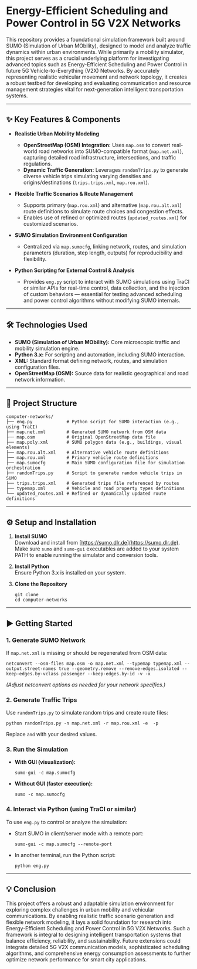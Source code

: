 
# Energy-Efficient Scheduling and Power Control in 5G V2X Networks

This repository provides a foundational simulation framework built around SUMO (Simulation of Urban MObility), designed to model and analyze traffic dynamics within urban environments. While primarily a mobility simulator, this project serves as a crucial underlying platform for investigating advanced topics such as Energy-Efficient Scheduling and Power Control in future 5G Vehicle-to-Everything (V2X) Networks. By accurately representing realistic vehicular movement and network topology, it creates a robust testbed for developing and evaluating communication and resource management strategies vital for next-generation intelligent transportation systems.

---

## ✨ Key Features & Components

- **Realistic Urban Mobility Modeling**  
  - **OpenStreetMap (OSM) Integration:** Uses `map.osm` to convert real-world road networks into SUMO-compatible format (`map.net.xml`), capturing detailed road infrastructure, intersections, and traffic regulations.
  - **Dynamic Traffic Generation:** Leverages `randomTrips.py` to generate diverse vehicle trips simulating varying densities and origins/destinations (`trips.trips.xml`, `map.rou.xml`).

- **Flexible Traffic Scenarios & Route Management**  
  - Supports primary (`map.rou.xml`) and alternative (`map.rou.alt.xml`) route definitions to simulate route choices and congestion effects.  
  - Enables use of refined or optimized routes (`updated_routes.xml`) for customized scenarios.

- **SUMO Simulation Environment Configuration**  
  - Centralized via `map.sumocfg`, linking network, routes, and simulation parameters (duration, step length, outputs) for reproducibility and flexibility.

- **Python Scripting for External Control & Analysis**  
  - Provides `eng.py` script to interact with SUMO simulations using TraCI or similar APIs for real-time control, data collection, and the injection of custom behaviors — essential for testing advanced scheduling and power control algorithms without modifying SUMO internals.

---

## 🛠️ Technologies Used

- **SUMO (Simulation of Urban MObility):** Core microscopic traffic and mobility simulation engine.  
- **Python 3.x:** For scripting and automation, including SUMO interaction.  
- **XML:** Standard format defining network, routes, and simulation configuration files.  
- **OpenStreetMap (OSM):** Source data for realistic geographical and road network information.

---

## 📁 Project Structure

```
computer-networks/
├── eng.py             # Python script for SUMO interaction (e.g., using TraCI)
├── map.net.xml        # Generated SUMO network from OSM data
├── map.osm            # Original OpenStreetMap data file
├── map.poly.xml       # SUMO polygon data (e.g., buildings, visual elements)
├── map.rou.alt.xml    # Alternative vehicle route definitions
├── map.rou.xml        # Primary vehicle route definitions
├── map.sumocfg        # Main SUMO configuration file for simulation orchestration
├── randomTrips.py     # Script to generate random vehicle trips in SUMO
├── trips.trips.xml    # Generated trips file referenced by routes
├── typemap.xml        # Vehicle and road property types definitions
└── updated_routes.xml # Refined or dynamically updated route definitions
```

---

## ⚙️ Setup and Installation

1. **Install SUMO**  
   Download and install from [https://sumo.dlr.de](https://sumo.dlr.de). Make sure `sumo` and `sumo-gui` executables are added to your system PATH to enable running the simulator and conversion tools.

2. **Install Python**  
   Ensure Python 3.x is installed on your system.

3. **Clone the Repository**  
   ```
   git clone 
   cd computer-networks
   ```

---

## ▶️ Getting Started

### 1. Generate SUMO Network  
If `map.net.xml` is missing or should be regenerated from OSM data:  
```
netconvert --osm-files map.osm -o map.net.xml --typemap typemap.xml --output.street-names true --geometry.remove --remove-edges.isolated --keep-edges.by-vclass passenger --keep-edges.by-id -v -x
```
*(Adjust netconvert options as needed for your network specifics.)*

### 2. Generate Traffic Trips  
Use `randomTrips.py` to simulate random trips and create route files:  
```
python randomTrips.py -n map.net.xml -r map.rou.xml -e  -p 
```
Replace `` and `` with your desired values.

### 3. Run the Simulation

- **With GUI (visualization):**  
  ```
  sumo-gui -c map.sumocfg
  ```

- **Without GUI (faster execution):**  
  ```
  sumo -c map.sumocfg
  ```

### 4. Interact via Python (using TraCI or similar)  
To use `eng.py` to control or analyze the simulation:  

- Start SUMO in client/server mode with a remote port:  
  ```
  sumo-gui -c map.sumocfg --remote-port 
  ```

- In another terminal, run the Python script:  
  ```
  python eng.py
  ```

---

## 💡 Conclusion

This project offers a robust and adaptable simulation environment for exploring complex challenges in urban mobility and vehicular communications. By enabling realistic traffic scenario generation and flexible network modeling, it lays a solid foundation for research into Energy-Efficient Scheduling and Power Control in 5G V2X Networks. Such a framework is integral to designing intelligent transportation systems that balance efficiency, reliability, and sustainability. Future extensions could integrate detailed 5G V2X communication models, sophisticated scheduling algorithms, and comprehensive energy consumption assessments to further optimize network performance for smart city applications.

